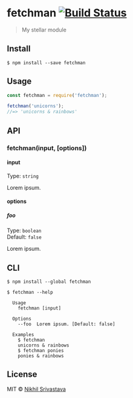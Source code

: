 # fetchman [![Build Status](https://travis-ci.org/niksrc/fetchman.svg?branch=master)](https://travis-ci.org/niksrc/fetchman)

> My stellar module


## Install

```
$ npm install --save fetchman
```


## Usage

```js
const fetchman = require('fetchman');

fetchman('unicorns');
//=> 'unicorns & rainbows'
```


## API

### fetchman(input, [options])

#### input

Type: `string`

Lorem ipsum.

#### options

##### foo

Type: `boolean`  
Default: `false`

Lorem ipsum.


## CLI

```
$ npm install --global fetchman
```

```
$ fetchman --help

  Usage
    fetchman [input]

  Options
    --foo  Lorem ipsum. [Default: false]

  Examples
    $ fetchman
    unicorns & rainbows
    $ fetchman ponies
    ponies & rainbows
```


## License

MIT © [Nikhil Srivastava](http://niksrc.github.io)

